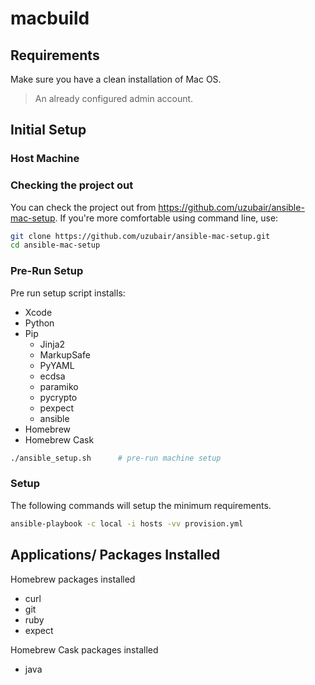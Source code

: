 # macbuild

## Requirements
Make sure you have a clean installation of Mac OS.

> An already configured admin account.

## Initial Setup

### Host Machine

### Checking the project out
You can check the project out from https://github.com/uzubair/ansible-mac-setup. If you're more comfortable using command line, use:

```bash
git clone https://github.com/uzubair/ansible-mac-setup.git
cd ansible-mac-setup
```

### Pre-Run Setup

Pre run setup script installs:
- Xcode
- Python
- Pip
  - Jinja2
  - MarkupSafe
  - PyYAML
  - ecdsa
  - paramiko
  - pycrypto
  - pexpect
  - ansible
- Homebrew 
- Homebrew Cask 

```bash
./ansible_setup.sh      # pre-run machine setup
```
### Setup

The following commands will setup the minimum requirements.

```bash
ansible-playbook -c local -i hosts -vv provision.yml 
```

## Applications/ Packages Installed
Homebrew packages installed
  - curl
  - git
  - ruby
  - expect

Homebrew Cask packages installed
  - java

